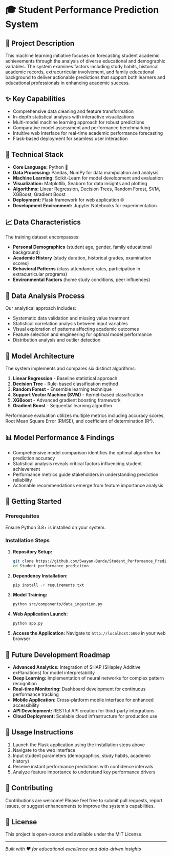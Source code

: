 # 🎓 Student Performance Prediction System

## 📝 Project Description
This machine learning initiative focuses on forecasting student academic achievements through the analysis of diverse educational and demographic variables. The system examines factors including study habits, historical academic records, extracurricular involvement, and family educational background to deliver actionable predictions that support both learners and educational professionals in enhancing academic success.

## ✨ Key Capabilities
- Comprehensive data cleaning and feature transformation
- In-depth statistical analysis with interactive visualizations
- Multi-model machine learning approach for robust predictions
- Comparative model assessment and performance benchmarking
- Intuitive web interface for real-time academic performance forecasting
- Flask-based deployment for seamless user interaction

## 🔧 Technical Stack
- **Core Language:** Python 🐍
- **Data Processing:** Pandas, NumPy for data manipulation and analysis
- **Machine Learning:** Scikit-Learn for model development and evaluation
- **Visualization:** Matplotlib, Seaborn for data insights and plotting
- **Algorithms:** Linear Regression, Decision Trees, Random Forest, SVM, XGBoost, Gradient Boost
- **Deployment:** Flask framework for web application 🌐
- **Development Environment:** Jupyter Notebooks for experimentation

## 📈 Data Characteristics
The training dataset encompasses:
- **Personal Demographics** (student age, gender, family educational background)
- **Academic History** (study duration, historical grades, examination scores)
- **Behavioral Patterns** (class attendance rates, participation in extracurricular programs)
- **Environmental Factors** (home study conditions, peer influences)

## 🔬 Data Analysis Process
Our analytical approach includes:
- Systematic data validation and missing value treatment
- Statistical correlation analysis between input variables
- Visual exploration of patterns affecting academic outcomes
- Feature selection and engineering for optimal model performance
- Distribution analysis and outlier detection

## 🧠 Model Architecture
The system implements and compares six distinct algorithms:
1. **Linear Regression** - Baseline statistical approach
2. **Decision Tree** - Rule-based classification method
3. **Random Forest** - Ensemble learning technique
4. **Support Vector Machine (SVM)** - Kernel-based classification
5. **XGBoost** - Advanced gradient boosting framework
6. **Gradient Boost** - Sequential learning algorithm

Performance evaluation utilizes multiple metrics including accuracy scores, Root Mean Square Error (RMSE), and coefficient of determination (R²).

## 📊 Model Performance & Findings
- Comprehensive model comparison identifies the optimal algorithm for prediction accuracy
- Statistical analysis reveals critical factors influencing student achievement
- Performance metrics guide stakeholders in understanding prediction reliability
- Actionable recommendations emerge from feature importance analysis

## 🚀 Getting Started

### Prerequisites
Ensure Python 3.8+ is installed on your system.

### Installation Steps
1. **Repository Setup:**
   ```bash
   git clone https://github.com/Swayam-Burde/Student_Performance_Prediction.git
   cd Student_performance_prediction
   ```

2. **Dependency Installation:**
   ```bash
   pip install -r requirements.txt
   ```

3. **Model Training:**
   ```bash
   python src/components/data_ingestion.py
   ```

4. **Web Application Launch:**
   ```bash
   python app.py
   ```

5. **Access the Application:**
   Navigate to `http://localhost:5000` in your web browser

## 🌟 Future Development Roadmap
- **Advanced Analytics:** Integration of SHAP (SHapley Additive exPlanations) for model interpretability
- **Deep Learning:** Implementation of neural networks for complex pattern recognition
- **Real-time Monitoring:** Dashboard development for continuous performance tracking
- **Mobile Application:** Cross-platform mobile interface for enhanced accessibility
- **API Development:** RESTful API creation for third-party integrations
- **Cloud Deployment:** Scalable cloud infrastructure for production use

## 🎯 Usage Instructions
1. Launch the Flask application using the installation steps above
2. Navigate to the web interface
3. Input student parameters (demographics, study habits, academic history)
4. Receive instant performance predictions with confidence intervals
5. Analyze feature importance to understand key performance drivers

## 🤝 Contributing
Contributions are welcome! Please feel free to submit pull requests, report issues, or suggest enhancements to improve the system's capabilities.

## 📄 License
This project is open-source and available under the MIT License.

---
*Built with ❤️ for educational excellence and data-driven insights*